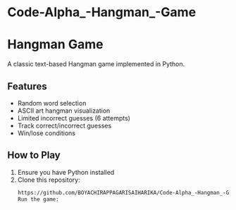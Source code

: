 # Code-Alpha_-Hangman_-Game
# Hangman Game

A classic text-based Hangman game implemented in Python.

## Features
- Random word selection
- ASCII art hangman visualization
- Limited incorrect guesses (6 attempts)
- Track correct/incorrect guesses
- Win/lose conditions

## How to Play
1. Ensure you have Python installed
2. Clone this repository:
   ```bash
   https://github.com/BOYACHIRAPPAGARISAIHARIKA/Code-Alpha_-Hangman_-Game
   Run the game:


